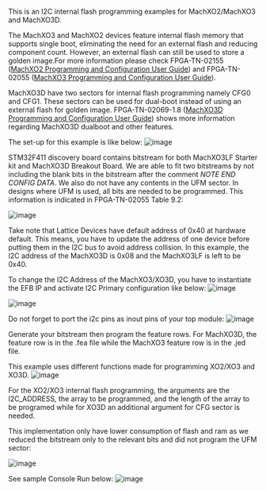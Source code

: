 This is an I2C internal flash programming examples for MachXO2/MachXO3 and MachXO3D.

The MachXO3 and MachXO2 devices feature internal flash memory that supports single boot, eliminating the need for an external flash and reducing component count. However, an external flash can still be used to store a golden image.For more information
please check FPGA-TN-02155 ([MachXO2 Programming and Configuration User Guide](https://www.latticesemi.com/view_document?document_id=39085)) and FPGA-TN-02055 ([MachXO3 Programming and Configuration User Guide](https://www.latticesemi.com/view_document?document_id=50123)).

MachXO3D have two sectors for internal flash programming namely CFG0 and CFG1. These sectors can be used for dual-boot instead of using an external flash for golden image. FPGA-TN-02069-1.8 ([MachXO3D Programming and Configuration User Guide](https://www.latticesemi.com/view_document?document_id=52591)) shows more information regarding MachXO3D dualboot and other features.

The set-up for this example is like below:
![image](https://github.com/user-attachments/assets/cca75baf-7aff-42cc-abe5-1f9a9c1d12f0)


STM32F411 discovery board contains bitstream for both MachXO3LF Starter kit and MachXO3D Breakout Board. We are able to fit two bitstreams by not including the blank bits in the bitstream after the comment *NOTE END CONFIG DATA*. We also do not have any contents in the UFM sector. In designs where UFM is used, all bits are needed to be programmed. This information is indicated in FPGA-TN-02055 Table 9.2:

![image](https://github.com/user-attachments/assets/e6fd72ea-ecd5-4e59-8079-ed1e5cad8806)

Take note that Lattice Devices have default address of 0x40 at hardware default. This means, you have to update the address of one device before putting them in the I2C bus to avoid address collision. In this example, the I2C address of the MachXO3D is 0x08 and the MachXO3LF is left to be 0x40.

To change the I2C Address of the MachXO3/XO3D, you have to instantiate the EFB IP and activate I2C Primary configuration like below:
![image](https://github.com/user-attachments/assets/ec9c6b31-0d91-42d3-b10a-e46baae17d1d)

![image](https://github.com/user-attachments/assets/e9699adf-33cb-4e73-b26f-cf659993d01f)

Do not forget to port the i2c pins as inout pins of your top module:
![image](https://github.com/user-attachments/assets/99871b34-12c0-428b-9b12-de67c4c9bd46)

Generate your bitstream then program the feature rows. For MachXO3D, the feature row is in the .fea file while the MachXO3 feature row is in the .jed file.

This example uses different functions made for programming XO2/XO3 and XO3D. 
![image](https://github.com/user-attachments/assets/969d937f-516a-4304-9b8b-d9a45235184f)

For the XO2/XO3 internal flash programming, the arguments are the I2C_ADDRESS, the array to be programmed, and the length of the array to be programed while for XO3D an additional argument for CFG sector is needed.

This implementation only have lower consumption of flash and ram as we reduced the bitstream only to the relevant bits and did not program the UFM sector:

![image](https://github.com/user-attachments/assets/919adb5f-58e9-4c4e-bbc0-6c3a6b068584)

See sample Console Run below:
![image](https://github.com/user-attachments/assets/cbca2fd6-553e-478c-8832-f076db1e4af5)



